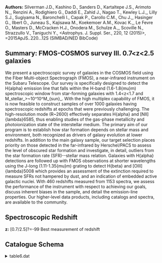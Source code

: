 **Authors:** Silverman J.D., Kashino D., Sanders D., Kartaltepe J.S., Arimoto N.,, Renzini A., Rodighiero G., Daddi E., Zahid J., Nagao T., Kewley L.J.,, Lilly S.J., Sugiyama N., Baronchelli I., Capak P., Carollo C.M., Chu J.,, Hasinger G., Ilbert O., Juneau S., Kajisawa M., Koekemoer A.M., Kovac K.,, Le Fevre O., Masters D., McCracken H.J., Onodera M., Schulze A.,, Scoville N., Strazzullo V., Taniguchi Y., <Astrophys. J. Suppl. Ser., 220, 12 (2015)>, =2015ApJS..220...12S (SIMBAD/NED BibCode)

## Summary: FMOS-COSMOS survey III. 0.7<z<2.5 galaxies 

We present a spectroscopic survey of galaxies in the COSMOS field using the Fiber Multi-object Spectrograph (FMOS), a near-infrared instrument on the Subaru Telescope. Our survey is specifically designed to detect the H{alpha} emission line that falls within the H-band (1.6-1.8{mu}m) spectroscopic window from star-forming galaxies with 1.4<z<1.7 and M_stellar_>~10^10^M_{sun}_. With the high multiplex capability of FMOS, it is now feasible to construct samples of over 1000 galaxies having spectroscopic redshifts at epochs that were previously challenging. The high-resolution mode (R~2600) effectively separates H{alpha} and [NII]{lambda}6585, thus enabling studies of the gas-phase metallicity and photoionization state of the interstellar medium. The primary aim of our program is to establish how star formation depends on stellar mass and environment, both recognized as drivers of galaxy evolution at lower redshifts. In addition to the main galaxy sample, our target selection places priority on those detected in the far-infrared by Herschel/PACS to assess the level of obscured star formation and investigate, in detail, outliers from the star formation rate (SFR)--stellar mass relation. Galaxies with H{alpha} detections are followed up with FMOS observations at shorter wavelengths using the J-long (1.11-1.35{mu}m) grating to detect H{beta} and [OIII]{lambda}5008 which provides an assessment of the extinction required to measure SFRs not hampered by dust, and an indication of embedded active galactic nuclei. With 460 redshifts measured from 1153 spectra, we assess the performance of the instrument with respect to achieving our goals, discuss inherent biases in the sample, and detail the emission-line properties. Our higher-level data products, including catalogs and spectra, are available to the community.

## Spectroscopic Redshift 
 
**z:** [0.7/2.5]?=-99 Best measurement of redshift 
 

## Catalogue Schema

<details>
<summary>table6.dat</summary>

| Bytes   | Format   | Units      | Label     | Explanations                                          |
|:--------|:---------|:-----------|:----------|:------------------------------------------------------|
| 1- 5    | A5       | ---        | ---       | [FMOS_]                                               |
| 6- 21   | A16      | ---        | FMOS      | FMOS unique identifier (JHHMMSS.s+DDMMSS)             |
| 23- 31  | F9.5     | deg        | RAdeg     | Right Ascension in decimal degrees (J2000)            |
| 33- 39  | F7.5     | deg        | DEdeg     | Declination in decimal degrees (J2000)                |
| 41- 47  | F7.3     | ---        | z         | [0.7/2.5]?=-99 Best measurement of redshift           |
| 49      | I1       | ---        | q_z       | [0/4] Quality flag for z (z>=2: highly                |
| 51      | A1       | ---        | l_FHa     | Limit flag on FHa (2)                                 |
| 52- 58  | F7.3     | 10-17mW/m2 | FHa       | [0.3/23.3]?=-99 Observed H{alpha} flux (3)            |
| 60- 65  | F6.2     | ---        | SNHa      | [1.5/37.1]?=-99 S/N of observed H{alpha} flux         |
| 67- 73  | F7.2     | km/s       | FWHMHa    | [42/1099]?=-99 Velocity FWHM of                       |
| 75- 80  | F6.2     | km/s       | e_FWHMHa  | ?=-99 The 1{sigma} error in FWHMHa                    |
| 82      | A1       | ---        | l_FNII    | Limit flag on FNII (2)                                |
| 83- 89  | F7.3     | 10-17mW/m2 | FNII      | [0.2/24]?=-99 Observed [NII] (6584A) flux (3)         |
| 91- 96  | F6.2     | ---        | SNNII     | [1.5/18.1]?=-99 S/N of observed                       |
| 98-103  | F6.2     | ---        | ApCor1    | [1.1/5.6]?=-99 Aperture correction factor (5)         |
| 105     | A1       | ---        | l_FHb     | Limit flag on FHb (2)                                 |
| 106-112 | F7.3     | 10-17mW/m2 | FHb       | [0.3/19.8]?=-99 Observed H{beta} flux (3)             |
| 114-119 | F6.2     | ---        | SNHb      | [1.5/14]?=-99 S/N of observed H{beta} flux            |
| 121     | A1       | ---        | l_FOIII   | Limit flag on FOIII (2)                               |
| 122-128 | F7.3     | 10-17mW/m2 | FOIII     | [0.3/36]?=-99 Observed [OIII](5007A) flux (3)         |
| 130-135 | F6.2     | ---        | SNOIII    | [1.6/46]?=-99 S/N of observed                         |
| 137-142 | F6.2     | ---        | ApCor2    | [1.4/6.3]?=-99 Aperture correction factor (6)         |
| 144-150 | F7.3     | ---        | zCOS      | [0/3.4]?=-99 Redshift measurement from                |
| 152-156 | F5.1     | ---        | q_zCOS    | [0/22.5]?=-99 Quality flag for zCOS (7)               |
| 1       | and      | 4,         | otherwise | 0; as follows:                                        |
| 1       | =        | Presence   | of        | a single emission line with S/N between 1.5 and 3.    |
| 2       | =        | One        | emission  | line having S/N greater than 3 and less than 5.       |
| 3       | =        | One        | emission  | line having S/N greater than 5.                       |
| 4       | =        | One        | emission  | line having S/N greater than 5 (usually H{alpha}) and |
| 0       | indicate | a          | NULL      | detection.                                            |
| 0       | or       | higher     | (with     | 0 being undetected).                                  |

**Note**: Based on the S/N of the H{alpha} detection and corroborative
          information as described in Section 9. If detected then a value
          between 1 and 4, otherwise 0; as follows:
 1 = Presence of a single emission line with S/N between 1.5 and 3.
 2 = One emission line having S/N greater than 3 and less than 5.
 3 = One emission line having S/N greater than 5.
 4 = One emission line having S/N greater than 5 (usually H{alpha}) and
     a second line that both confirms the redshift and has S/N greater than 1.5.
Note (2): Upper limits (non-detections) on the fluxes are given at a level
           of 2{sigma} and described in Section 8.2.
Note (3): Not corrected for aperture loss. In units of 1e-17erg/s/cm^2^.
          A -99.0 indicate a NULL detection.
Note (4): Not deconvolved with spectral resolution.
Note (5): For H{alpha} and [NII](6584{AA}) fluxes to compensate for the effect
          of the aperture size and should be multiplied to the flux
          measurements.
Note (6): For H{beta} and [OIII](5007{AA}) fluxes to compensate for the effect
          of the aperture size and should be multiplied to the flux
          measurements.
Note (7): If observed a value of 0 or higher (with 0 being undetected).

</details>
